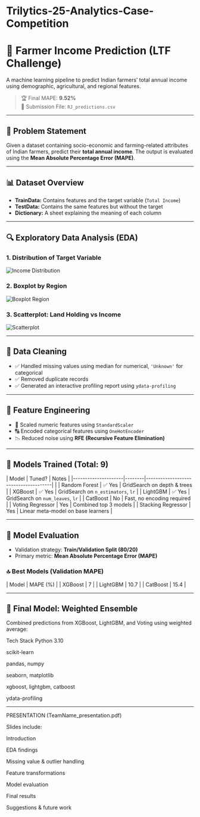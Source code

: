 # Trilytics-25-Analytics-Case-Competition
# 🌾 Farmer Income Prediction (LTF Challenge)

A machine learning pipeline to predict Indian farmers’ total annual income using demographic, agricultural, and regional features.

> 🏆 Final MAPE: **9.52%**  
> 📁 Submission File: `RJ_predictions.csv`

---

## 📌 Problem Statement

Given a dataset containing socio-economic and farming-related attributes of Indian farmers, predict their **total annual income**. The output is evaluated using the **Mean Absolute Percentage Error (MAPE)**.

---

## 📊 Dataset Overview

- **TrainData:** Contains features and the target variable (`Total Income`)
- **TestData:** Contains the same features but without the target
- **Dictionary:** A sheet explaining the meaning of each column

---
## 🔍 Exploratory Data Analysis (EDA)

### 1. Distribution of Target Variable
![Income Distribution](images/income_distribution.png)

### 2. Boxplot by Region
![Boxplot Region](images/income_by_region.png)

### 3. Scatterplot: Land Holding vs Income
![Scatterplot](https://drive.google.com/uc?id=1rXCZESDFbWUBkM95uMjeASukHfFbqNA_)

---

## 🔬 Data Cleaning

- ✅ Handled missing values using median for numerical, `'Unknown'` for categorical
- ✅ Removed duplicate records
- ✅ Generated an interactive profiling report using `ydata-profiling`

---

## 🧪 Feature Engineering

- 📏 Scaled numeric features using `StandardScaler`
- 🔠 Encoded categorical features using `OneHotEncoder`
- 📉 Reduced noise using **RFE (Recursive Feature Elimination)**

---

## 🤖 Models Trained (Total: 9)

| Model                | Tuned? | Notes                                |
|---------------------|--------|--------------------------------------|             |
| Random Forest        | ✅ Yes | GridSearch on depth & trees         |
| XGBoost              | ✅ Yes | GridSearch on `n_estimators`, `lr`  |
| LightGBM             | ✅ Yes | GridSearch on `num_leaves`, `lr`    |
| CatBoost             | No     | Fast, no encoding required          |
| Voting Regressor     | Yes    | Combined top 3 models               |
| Stacking Regressor   | Yes    | Linear meta-model on base learners  |

---

## 🔧 Model Evaluation

- Validation strategy: **Train/Validation Split (80/20)**
- Primary metric: **Mean Absolute Percentage Error (MAPE)**

### 🔝 Best Models (Validation MAPE)

| Model          | MAPE (%) |
| XGBoost        | 7     |
| LightGBM       | 10.7     |
| CatBoost       | 15.4     |


---

## 🧠 Final Model: Weighted Ensemble

Combined predictions from XGBoost, LightGBM, and Voting using weighted average:


Tech Stack
Python 3.10

scikit-learn

pandas, numpy

seaborn, matplotlib

xgboost, lightgbm, catboost

ydata-profiling

---

PRESENTATION (TeamName_presentation.pdf)

Slides include:

Introduction

EDA findings

Missing value & outlier handling

Feature transformations

Model evaluation

Final results

Suggestions & future work




